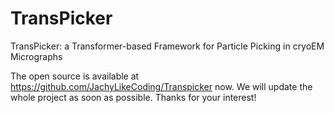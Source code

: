 # TransPicker
TransPicker: a Transformer-based Framework for Particle Picking in cryoEM Micrographs

The open source is available at https://github.com/JachyLikeCoding/Transpicker now. We will update the whole project as soon as possible.
Thanks for your interest!
